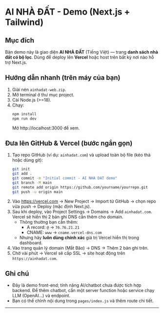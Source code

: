 # AI NHÀ ĐẤT - Demo (Next.js + Tailwind)

## Mục đích
Bản demo này là giao diện **AI NHÀ ĐẤT** (Tiếng Việt) — trang **danh sách nhà đất có bộ lọc**.
Dùng để deploy lên **Vercel** hoặc host trên bất kỳ nơi nào hỗ trợ Next.js.

## Hướng dẫn nhanh (trên máy của bạn)
1. Giải nén `ainhadat-web.zip`.
2. Mở terminal ở thư mục project.
3. Cài Node.js (>=18).  
4. Chạy:
   ```bash
   npm install
   npm run dev
   ```
   Mở http://localhost:3000 để xem.

## Đưa lên GitHub & Vercel (bước ngắn gọn)
1. Tạo repo GitHub (ví dụ: `ainhadat.com`) và upload toàn bộ file (kéo thả hoặc dùng git):
   ```bash
   git init
   git add .
   git commit -m "Initial commit - AI NHA DAT demo"
   git branch -M main
   git remote add origin https://github.com/yourname/yourrepo.git
   git push -u origin main
   ```
2. Vào https://vercel.com → New Project → Import từ GitHub → chọn repo vừa push → Deploy (mặc định Next.js).
3. Sau khi deploy, vào Project Settings → Domains → Add `ainhadat.com`. Vercel sẽ hiển thị 2 bản ghi DNS cần thêm cho domain.  
   - Thông thường bạn cần thêm:
     - A record: `@` → `76.76.21.21`
     - CNAME: `www` → `cname.vercel-dns.com`
   - Nhưng hãy **luôn dùng chính xác** giá trị Vercel hiển thị trong dashboard.
4. Vào trang quản lý domain (Mắt Bão) → DNS → Thêm 2 bản ghi trên.
5. Chờ vài phút → Vercel sẽ cấp SSL → site hoạt động trên `https://ainhadat.com`.

## Ghi chú
- Đây là demo front-end; tính năng AI/chatbot chưa được tích hợp backend. Để thêm chatbot, cần một server function hoặc service chạy LLM (OpenAI...) và endpoint.
- Bạn có thể chỉnh nội dung trong `pages/index.js` và thêm route chi tiết.

----
